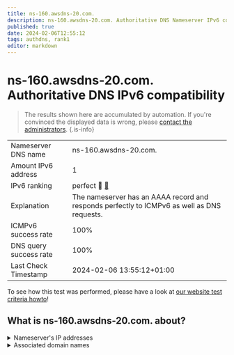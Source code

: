 ```yaml
---
title: ns-160.awsdns-20.com.
description: ns-160.awsdns-20.com. Authoritative DNS Nameserver IPv6 compatibility
published: true
date: 2024-02-06T12:55:12
tags: authdns, rank1
editor: markdown
---
```


# ns-160.awsdns-20.com. Authoritative DNS IPv6 compatibility

> The results shown here are accumulated by automation. If you're convinced the displayed data is wrong, please [contact the administrators](/howto/chat). 
{.is-info}




|   |   |
| - | - |
| Nameserver DNS name | ns-160.awsdns-20.com.
| Amount IPv6 address | 1
| IPv6 ranking | perfect :1st_place_medal: [🔗](/howto/ranking) |
| Explanation | The nameserver has an AAAA record and responds perfectly to ICMPv6 as well as DNS requests. |
| ICMPv6 success rate | 100%|
| DNS query success rate | 100% |
| Last Check Timestamp | 2024-02-06 13:55:12+01:00 |

To see how this test was performed, please have a look at [our website test criteria howto](/howto/testcriteria/authdns)!


## What is ns-160.awsdns-20.com. about?




<details>
<summary>Nameserver's IP addresses</summary>

2600:9000:5300:a000::1

</details>



<details>
<summary>Associated domain names</summary>

global.honda

</details>
